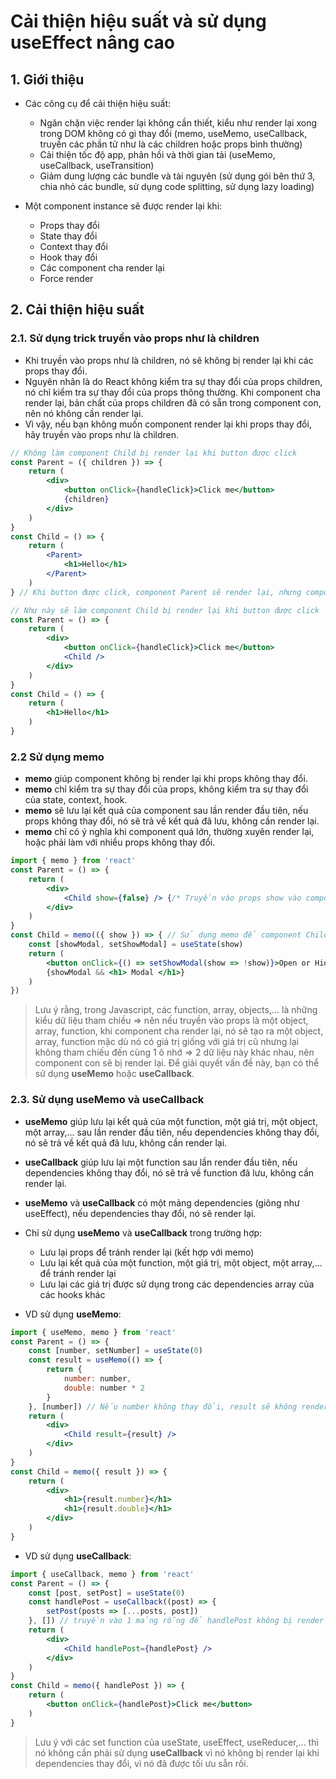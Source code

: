 # Cải thiện hiệu suất và sử dụng useEffect nâng cao
## 1. Giới thiệu
- Các công cụ để cải thiện hiệu suất:
    * Ngăn chặn việc render lại không cần thiết, kiểu như render lại xong trong DOM không có gì thay đổi (memo, useMemo, useCallback, truyền các phần tử như là các children hoặc props bình thường)
    * Cải thiện tốc độ app, phản hồi và thời gian tải (useMemo, useCallback, useTransition)
    * Giảm dung lượng các bundle và tài nguyên (sử dụng gói bên thứ 3, chia nhỏ các bundle, sử dụng code splitting, sử dụng lazy loading)

- Một component instance sẽ được render lại khi:
    * Props thay đổi
    * State thay đổi
    * Context thay đổi
    * Hook thay đổi
    * Các component cha render lại
    * Force render

## 2. Cải thiện hiệu suất
### 2.1. Sử dụng trick truyền vào props như là children
- Khi truyền vào props như là children, nó sẽ không bị render lại khi các props thay đổi.
- Nguyên nhân là do React không kiểm tra sự thay đổi của props children, nó chỉ kiểm tra sự thay đổi của props thông thường. Khi component cha render lại, bản chất của props children đã có sẵn trong component con, nên nó không cần render lại.
- Vì vậy, nếu bạn không muốn component render lại khi props thay đổi, hãy truyền vào props như là children.
```jsx
// Không làm component Child bị render lại khi button được click
const Parent = ({ children }) => {
    return (
        <div>
            <button onClick={handleClick}>Click me</button>
            {children}
        </div>
    )
}
const Child = () => {
    return (
        <Parent>
            <h1>Hello</h1>
        </Parent>
    )
} // Khi button được click, component Parent sẽ render lại, nhưng component Child không bị render lại vì bản chất props children nó đã có sẵn được render trước đó rồi mới truyền vào Parent

// Như này sẽ làm component Child bị render lại khi button được click
const Parent = () => {
    return (
        <div>
            <button onClick={handleClick}>Click me</button>
            <Child />
        </div>
    )
}
const Child = () => {
    return (
        <h1>Hello</h1>
    )
}
```

### 2.2 Sử dụng memo
- **memo** giúp component không bị render lại khi props không thay đổi.
- **memo** chỉ kiểm tra sự thay đổi của props, không kiểm tra sự thay đổi của state, context, hook.
- **memo** sẽ lưu lại kết quả của component sau lần render đầu tiên, nếu props không thay đổi, nó sẽ trả về kết quả đã lưu, không cần render lại.
- **memo** chỉ có ý nghĩa khi component quá lớn, thường xuyên render lại, hoặc phải làm với nhiều props không thay đổi.
```jsx
import { memo } from 'react'
const Parent = () => {
    return (
        <div>
            <Child show={false} /> {/* Truyền vào props show vào component Child */}
        </div>
    )
} 
const Child = memo(({ show }) => { // Sử dụng memo để component Child không bị render lại khi props show không thay đổi
    const [showModal, setShowModal] = useState(show)
    return (
        <button onClick={() => setShowModal(show => !show)}>Open or Hide</button>
        {showModal && <h1> Modal </h1>} 
    )
})
```
> Lưu ý rằng, trong Javascript, các function, array, objects,... là những kiểu dữ liệu tham chiếu 
=> nên nếu truyền vào props là một object, array, function, khi component cha render lại, nó sẽ tạo ra một object, array, function mặc dù nó có giá trị giống với giá trị cũ nhưng lại không tham chiếu đến cùng 1 ô nhớ
=> 2 dữ liệu này khác nhau, nên component con sẽ bị render lại. Để giải quyết vấn đề này, bạn có thể sử dụng **useMemo** hoặc **useCallback**.

### 2.3. Sử dụng useMemo và useCallback
- **useMemo** giúp lưu lại kết quả của một function, một giá trị, một object, một array,... sau lần render đầu tiên, nếu dependencies không thay đổi, nó sẽ trả về kết quả đã lưu, không cần render lại.
- **useCallback** giúp lưu lại một function sau lần render đầu tiên, nếu dependencies không thay đổi, nó sẽ trả về function đã lưu, không cần render lại.
- **useMemo** và **useCallback** có một mảng dependencies (giông như useEffect), nếu dependencies thay đổi, nó sẽ render lại.
- Chỉ sử dụng **useMemo** và **useCallback** trong trường hợp:
    * Lưu lại props để tránh render lại (kết hợp với memo)
    * Lưu lại kết quả của một function, một giá trị, một object, một array,... để tránh render lại
    * Lưu lại các giá trị được sử dụng trong các dependencies array của các hooks khác

- VD sử dụng **useMemo**:
```jsx
import { useMemo, memo } from 'react'
const Parent = () => {
    const [number, setNumber] = useState(0)
    const result = useMemo(() => {
        return {
            number: number,
            double: number * 2
        }
    }, [number]) // Nếu number không thay đổi, result sẽ không render lại
    return (
        <div>
            <Child result={result} /> 
        </div>
    )
}
const Child = memo({ result }) => {
    return (
        <div>
            <h1>{result.number}</h1>
            <h1>{result.double}</h1>
        </div>
    )
}
```
- VD sử dụng **useCallback**:
```jsx
import { useCallback, memo } from 'react'
const Parent = () => {
    const [post, setPost] = useState(0)
    const handlePost = useCallback((post) => {
        setPost(posts => [...posts, post])
    }, []) // truyền vào 1 mảng rỗng để handlePost không bị render lại khi component Parent render lại
    return (
        <div>
            <Child handlePost={handlePost} /> 
        </div>
    )
}
const Child = memo({ handlePost }) => {
    return (
        <button onClick={handlePost}>Click me</button>
    )
}
```
> Lưu ý với các set function của useState, useEffect, useReducer,... thì nó không cần phải sử dụng **useCallback** vì nó không bị render lại khi dependencies thay đổi, vì nó đã được tối ưu sẵn rồi.